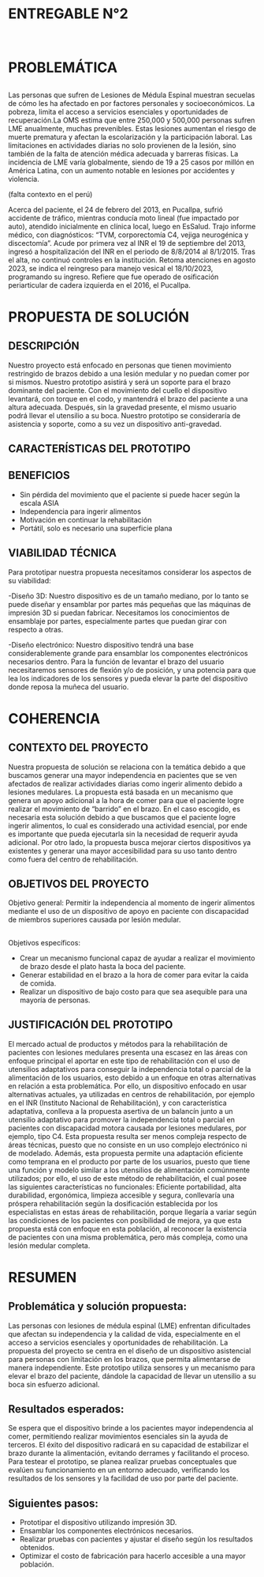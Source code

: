 # ENTREGABLE N°2
<br>

# PROBLEMÁTICA
## 
Las personas que sufren de Lesiones de Médula Espinal muestran secuelas de cómo les ha afectado en por factores personales y socioeconómicos. La pobreza, limita el acceso a servicios esenciales y oportunidades de recuperación.La OMS estima que entre 250,000 y 500,000 personas sufren LME anualmente, muchas prevenibles. Estas lesiones aumentan el riesgo de muerte prematura y afectan la escolarización y la participación laboral. Las limitaciones en actividades diarias no solo provienen de la lesión, sino también de la falta de atención médica adecuada y barreras físicas. La incidencia de LME varía globalmente, siendo de 19 a 25 casos por millón en América Latina, con un aumento notable en lesiones por accidentes y violencia. 

(falta contexto en el perú)

Acerca del paciente, el 24 de febrero del 2013, en Pucallpa, sufrió accidente de tráfico, mientras conducía moto lineal (fue impactado por auto), atendido inicialmente en clínica local, luego en EsSalud. Trajo informe médico, con diagnósticos: “TVM, corporectomía C4, vejiga neurogénica y discectomía”. Acude por primera vez al INR el 19 de septiembre del 2013, ingresó a hospitalización del INR en el periodo de 8/8/2014 al 8/1/2015. Tras el alta, no continuó controles en la institución. Retoma atenciones en agosto 2023, se indica el reingreso para manejo vesical el 18/10/2023, programando su ingreso. Refiere que fue operado de osificación periarticular de cadera izquierda en el 2016, el Pucallpa.

# PROPUESTA DE SOLUCIÓN
## DESCRIPCIÓN
Nuestro proyecto está enfocado en personas que tienen movimiento restringido de brazos debido a una lesión medular y no puedan comer por si mismos. Nuestro prototipo asistirá y será un soporte para el brazo dominante del paciente. Con el movimiento del cuello el dispositivo levantará, con torque en el codo, y mantendrá el brazo del paciente a una altura adecuada. Después, sin la gravedad presente, el mismo usuario podrá llevar el utensilio a su boca. Nuestro prototipo se consideraría de asistencia y soporte, como a su vez un dispositivo anti-gravedad. 
## CARACTERÍSTICAS DEL PROTOTIPO
## BENEFICIOS
 - Sin pérdida del movimiento que el paciente si puede hacer según la escala ASIA
 - Independencia para ingerir alimentos
 - Motivación en continuar la rehabilitación
 - Portátil, solo es necesario una superficie plana
## VIABILIDAD TÉCNICA
Para prototipar nuestra propuesta necesitamos considerar los aspectos de su viabilidad:

 -Diseño 3D: Nuestro dispositivo es de un tamaño mediano, por lo tanto se puede diseñar y ensamblar por partes más pequeñas que las máquinas de impresión 3D si puedan fabricar. Necesitamos los conocimientos de ensamblaje por partes, especialmente partes que puedan girar con respecto a otras. 

 -Diseño electrónico: Nuestro dispositivo tendrá una base considerablemente grande para ensamblar los componentes electrónicos necesarios dentro. Para la función de levantar el brazo del usuario necesitaremos sensores de flexión y/o de posición, y una potencia para que lea los indicadores de los sensores y pueda elevar la parte del dispositivo donde reposa la muñeca del usuario. 

# COHERENCIA
##
## CONTEXTO DEL PROYECTO 
Nuestra propuesta de solución se relaciona con la temática debido a que buscamos generar una mayor independencia en pacientes que se ven afectados de realizar actividades diarias como ingerir alimento debido a lesiones medulares. La propuesta está basada en un mecanismo que genera un apoyo adicional a la hora de comer para que el paciente logre realizar el movimiento de “barrido” en el brazo. En el caso escogido, es necesaria esta solución debido a que buscamos que el paciente logre ingerir alimentos, lo cual es considerado una actividad esencial, por ende es importante que pueda ejecutarla sin la necesidad de requerir ayuda adicional. 
Por otro lado, la propuesta busca mejorar ciertos dispositivos ya existentes y generar una mayor accesibilidad para su uso tanto dentro como fuera del centro de rehabilitación. 
##
## OBJETIVOS DEL PROYECTO
Objetivo general: 
Permitir la independencia al momento de ingerir alimentos mediante el uso de un dispositivo de apoyo en paciente con discapacidad de miembros superiores causada por lesión medular.
##
Objetivos específicos:
- Crear un mecanismo funcional capaz de ayudar a realizar el movimiento de brazo desde el plato hasta la boca del paciente.
- Generar estabilidad en el brazo a la hora de comer para evitar la caida de comida.
- Realizar un dispositivo de bajo costo para que sea asequible para una mayoría de personas.
##
## JUSTIFICACIÓN DEL PROTOTIPO
El mercado actual de productos y métodos para la rehabilitación de pacientes con lesiones medulares presenta una escasez en las áreas con enfoque principal el aportar en este tipo de rehabilitación con el uso de utensilios adaptativos para conseguir la independencia total o parcial de la alimentación de los usuarios, esto debido a un enfoque en otras alternativas en relación a esta problemática. Por ello, un dispositivo enfocado en usar alternativas actuales, ya utilizadas en centros de rehabilitación, por ejemplo en el INR (Instituto Nacional de Rehabilitación), y con característica adaptativa, conlleva a la propuesta asertiva de un balancín junto a un utensilio adaptativo para promover la independencia total o parcial en pacientes con discapacidad motora causada por lesiones medulares, por ejemplo, tipo C4. Esta propuesta resulta ser menos compleja respecto de áreas técnicas, puesto que no consiste en un uso complejo electrónico ni de modelado. Además, esta propuesta permite una adaptación eficiente como temprana en el producto por parte de los usuarios, puesto que tiene una función y modelo similar a los utensilios de alimentación comúnmente utilizados; por ello, el uso de este método de rehabilitación, el cual posee las siguientes características no funcionales: Eficiente portabilidad, alta durabilidad, ergonómica, limpieza accesible y segura, conllevaría una próspera rehabilitación según la dosificación establecida por los especialistas en estas áreas de rehabilitación, porque llegaría a variar según las condiciones de los pacientes con posibilidad de mejora, ya que esta propuesta está con enfoque en esta población, al reconocer la existencia de pacientes con una misma problemática, pero más compleja, como una lesión medular completa. 



# RESUMEN
## Problemática y solución propuesta:
Las personas con lesiones de médula espinal (LME) enfrentan dificultades que afectan su independencia y la calidad de vida, especialmente en el acceso a servicios esenciales y oportunidades de rehabilitación. La propuesta del proyecto se centra en el diseño de un dispositivo asistencial para personas con limitación en los brazos, que permita alimentarse de manera independiente. Este prototipo utiliza sensores y un mecanismo para elevar el brazo del paciente, dándole la capacidad de llevar un utensilio a su boca sin esfuerzo adicional.

## Resultados esperados: 
Se espera que el dispositivo brinde a los pacientes mayor independencia al comer, permitiendo realizar movimientos esenciales sin la ayuda de terceros. El éxito del dispositivo radicará en su capacidad de estabilizar el brazo durante la alimentación, evitando derrames y facilitando el proceso.
Para testear el prototipo, se planea realizar pruebas conceptuales que evalúen su funcionamiento en un entorno adecuado, verificando los resultados de los sensores y la facilidad de uso por parte del paciente.

## Siguientes pasos:
- Prototipar el dispositivo utilizando impresión 3D.
- Ensamblar los componentes electrónicos necesarios.
- Realizar pruebas con pacientes y ajustar el diseño según los resultados obtenidos.
- Optimizar el costo de fabricación para hacerlo accesible a una mayor población.
